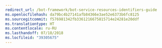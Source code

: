 ```yaml
---
redirect_url: /bot-framework/bot-service-resources-identifiers-guide
ms.openlocfilehash: da79bc4b27141afb84366e3ae52e6373b6fc8125
ms.sourcegitcommit: f576981342fb3361216675815714e24281e20ddf
ms.translationtype: HT
ms.contentlocale: ru-RU
ms.lasthandoff: 07/18/2018
ms.locfileid: "39305675"
---
```

